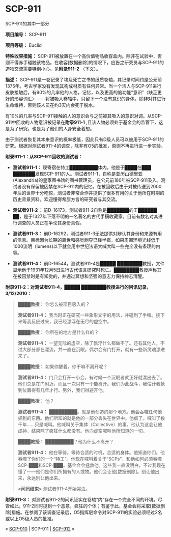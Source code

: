 # SCP-911
                        




SCP-911的其中一部分



**项目编号：** SCP-911

**项目等级：** Euclid

**特殊收容措施：** SCP-911被放置在一个高价值物品收容盒内。除非在试验中，否则不得赤手碰触该物品。在收容[数据删除]的情况下，应告之研究员与SCP-911的造物交流需要特别小心。见**附录911-2** （下文）。

**描述：** SCP-911是一卷记录了埃及死亡之书的纸质卷轴，其记录时间约是公元前1375年。考古学家没有发现其构成材质有任何异常。当一个活人与SCP-911进行皮肤接触后，有90%的几率他的人格，记忆，以及更高的脑功能“意识”（缺乏更好的形容词汇）——将被吸入卷轴中，只留下一个没有意识的身体。除非对其进行生命维持，否则该人员在约3天内会死于脱水。

有10%的几率与SCP-911接触的人的意识会与之前被其吸入的意识对调。从SCP-911中回收的人物意识被记录在**附录911-1** ,且该人物必须处于基金会的监管下，这是为了研究，也是为了他们的人身安全着想。

由于测试者恢复其本来意识的概率极低，因此只有D级人员可以被用于SCP-911的研究。根据对测试者911-4的调查，除非有O5的批准，否则不再进行进一步实验。

**附录911-1：从SCP-911回收的测试者：** 

- **测试者911-1：** 现寄宿在特工█████████体内，他是于████在███ ███████发现SCP-911的人。测试者911-1，自称是亚历山德里亚(Alexandria)的皇家图书馆的图书管理员，在公元前180年被SCP-911吸入。测试者没有保留被囚禁在SCP-911内的记忆。在被回收后由于对被传送到2000年后的世界十分吃惊，测试者非常合作并提供了很多有用的关于他所在时期的历史背景资料。欢迎懂得希腊方言的研究者与其交流。

- **测试者911-2：** 前D-16173，测试者911-2自称是███████的王██████ ██，是于1327年下落不明的一名著名的古代手稿收藏家。目前有数名对其进行调查的人员正在争论其身份真假。

- **测试者911-3：** 前D-16292，测试者911-3无法提供对辨认其身份和来源有用的信息。目标因为长期的离世和感觉剥夺已经半疯，如果周围环境光线低于1000流明（lumens)以下就会用中世纪法语大喊大叫一些完全没有条理的内容。

- **测试者911-4：** 前D-16544，测试者911-4是█████ ████████教授，文件显示他于1931年12月5日进行古代语言研究时死亡。████████教授声称其在被囚禁时是有知觉的，并通过冥想和坚强的意志力保持神志清醒。

**附录911-2：对测试者911-4，█████ ████████教授进行的问讯记录，3/12/2010：** 


> **████教授：** 你怎么被项目吸入的？
> 
> **测试者911-4：** 我当时正在研究一些象形文字的用法，并碰到了手稿。接下来等我反应过来，我已经漂浮在无尽的虚空中。
> 
> **████教授：** 你所在的地方是什么样的？
> 
> **测试者911-4：** 一望无际的虚空，除了飘浮什么都做不了。还有其他人，不过大部分都在漂流，并一直在沉眠。偶尔会有门打开，就有一些新灵魂漂进来了。
> 
> **████教授：** 如果你醒着，你干嘛不离开呢？
> 
> **测试者911-4：** 门只会打开一小会。有时候一个沉眠者就正好就漂出去了。他们总是在门附近，而且一次只有一个能离开。我们为此战斗，我估计我抢到位置得有几年才行。另外，我们得避开他。
> 
> **████教授：** 他？
> 
> **测试者911-4：** █████████。就是他创造的那个地方。他会吞噬任何他抓到的东西。他们所知的就是他的一部分丢失在世界中。他疯了。喊叫了数千年……只是喊叫。他喊叫关于集体（Collective）的事。他认为这会让他成神，结果除了疯狂什么都没有。他向虚空喊叫他所知道的一切。
> 
> **████教授：** █████████？他为什么不离开？
> 
> **测试者911-4：** 他在等待。等待合适的时机，合适的身体。他知道你们。他吞噬了你们的一个“特工”。他现在喊叫着关于“SCPs”，和他如何必须吞噬SCP-███和SCP-███。基金会会拯救他。这些我一直没明白，不过我现在懂了——他们是你们所拥有的人或物。他们会让他[数据删除]。别让他出来，永远别让他出来。
> 
> **<问讯结束>** 测试者911-4开始哭泣。
> 

**附录911-3：** 对测试者911-2的问讯证实在卷轴“内”存在一个完全不同的环境。尽管如此，911-2同时提到一个恶意，疯狂的个体；有鉴于此，基金会将采取[数据删除]措施。在参阅了该调查记录后，O5指挥层命令对SCP-911的实验必须经过2名或以上O5级人员的批准。



« [SCP-910](/scp-910) | SCP-911 | [SCP-912](/scp-912) »





                    